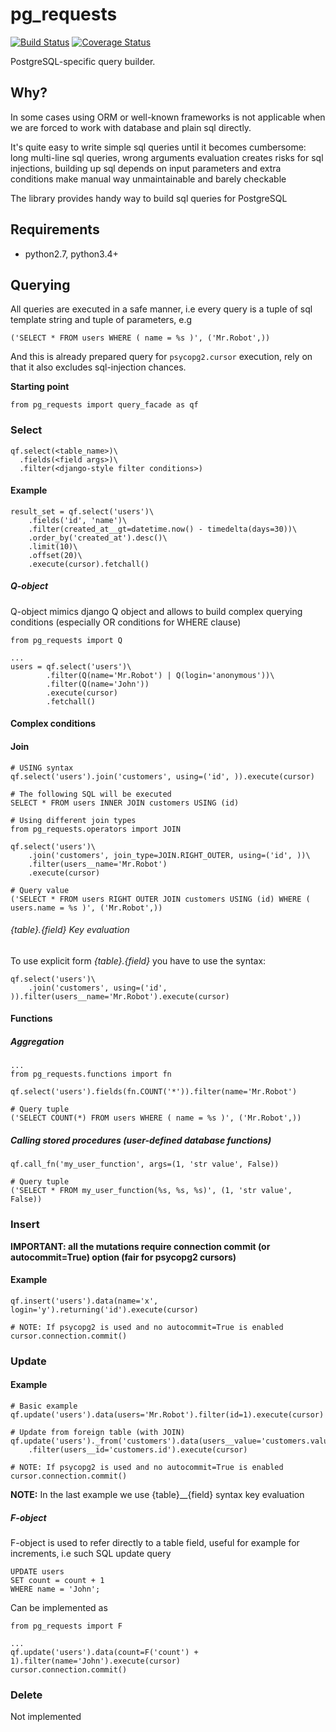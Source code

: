 pg_requests
========
[![Build Status](https://travis-ci.org/prawn-cake/pg_requests.svg?branch=master)](https://travis-ci.org/prawn-cake/pg_requests)
[![Coverage Status](https://coveralls.io/repos/github/prawn-cake/pg_requests/badge.svg?branch=master)](https://coveralls.io/github/prawn-cake/pg_requests?branch=master)

PostgreSQL-specific query builder.

## Why?

In some cases using ORM or well-known frameworks is not applicable when we are 
forced to work with database and plain sql directly. 

It's quite easy to write simple sql queries until it becomes cumbersome: 
long multi-line sql queries, wrong arguments evaluation creates risks for sql injections, 
building up sql depends on input parameters and extra conditions make manual way unmaintainable and barely checkable

The library provides handy way to build sql queries for PostgreSQL

## Requirements

* python2.7, python3.4+


## Querying

All queries are executed in a safe manner, 
i.e every query is a tuple of sql template string and tuple of parameters, e.g 
    
    ('SELECT * FROM users WHERE ( name = %s )', ('Mr.Robot',))
    
And this is already prepared query for `psycopg2.cursor` execution, rely on that it also excludes sql-injection chances. 

**Starting point**
    
    from pg_requests import query_facade as qf

### Select
    
    qf.select(<table_name>)\
      .fields(<field args>)\
      .filter(<django-style filter conditions>)

#### Example
    
    result_set = qf.select('users')\
        .fields('id', 'name')\
        .filter(created_at__gt=datetime.now() - timedelta(days=30))\
        .order_by('created_at').desc()\
        .limit(10)\
        .offset(20)\
        .execute(cursor).fetchall()

##### Q-object

Q-object mimics django Q object and allows to build complex querying conditions (especially OR conditions for WHERE clause)
    
    from pg_requests import Q
    
    ...
    users = qf.select('users')\
            .filter(Q(name='Mr.Robot') | Q(login='anonymous'))\
            .filter(Q(name='John'))
            .execute(cursor)
            .fetchall()

#### Complex conditions

#### Join
    
    # USING syntax
    qf.select('users').join('customers', using=('id', )).execute(cursor)
    
    # The following SQL will be executed
    SELECT * FROM users INNER JOIN customers USING (id)
    
    # Using different join types
    from pg_requests.operators import JOIN
    
    qf.select('users')\
        .join('customers', join_type=JOIN.RIGHT_OUTER, using=('id', ))\
        .filter(users__name='Mr.Robot')
        .execute(cursor)
    
    # Query value
    ('SELECT * FROM users RIGHT OUTER JOIN customers USING (id) WHERE ( users.name = %s )', ('Mr.Robot',))

###### {table}.{field} Key evaluation

To use explicit form *{table}.{field}* you have to use the syntax:

    qf.select('users')\
        .join('customers', using=('id', )).filter(users__name='Mr.Robot').execute(cursor)

#### Functions

##### Aggregation
    
    ...
    from pg_requests.functions import fn
    
    qf.select('users').fields(fn.COUNT('*')).filter(name='Mr.Robot')
    
    # Query tuple
    ('SELECT COUNT(*) FROM users WHERE ( name = %s )', ('Mr.Robot',))

##### Calling stored procedures (user-defined database functions)

    qf.call_fn('my_user_function', args=(1, 'str value', False))    
    
    # Query tuple
    ('SELECT * FROM my_user_function(%s, %s, %s)', (1, 'str value', False))


### Insert

**IMPORTANT: all the mutations require connection commit (or autocommit=True) option (fair for psycopg2 cursors)**


#### Example

    qf.insert('users').data(name='x', login='y').returning('id').execute(cursor)
    
    # NOTE: If psycopg2 is used and no autocommit=True is enabled
    cursor.connection.commit()
    
    
### Update

#### Example
    
    # Basic example
    qf.update('users').data(users='Mr.Robot').filter(id=1).execute(cursor)
    
    # Update from foreign table (with JOIN)
    qf.update('users')._from('customers').data(users__value='customers.value')\
        .filter(users__id='customers.id').execute(cursor)
        
    # NOTE: If psycopg2 is used and no autocommit=True is enabled
    cursor.connection.commit()
        
**NOTE:** In the last example we use {table}__{field} syntax key evaluation


##### F-object

F-object is used to refer directly to a table field, useful for example for increments, i.e such SQL update query

    UPDATE users 
    SET count = count + 1
    WHERE name = 'John';

Can be implemented as
    
    from pg_requests import F
    
    ...
    qf.update('users').data(count=F('count') + 1).filter(name='John').execute(cursor)
    cursor.connection.commit()


### Delete

Not implemented
